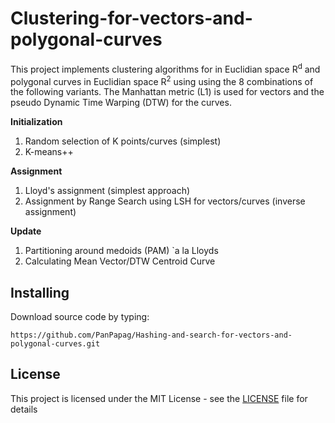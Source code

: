 # Clustering-for-vectors-and-polygonal-curves
This project implements clustering algorithms for in Euclidian space R<sup>d</sup> and polygonal curves in Euclidian space R<sup>2</sup> using using the 8 combinations of the following variants. The Manhattan metric (L1) is used for vectors and the pseudo Dynamic Time Warping (DTW) for the curves.

**Initialization**
1. Random selection of K points/curves (simplest)
2. K-means++

**Assignment**
1. Lloyd's assignment (simplest approach)
2. Assignment by Range Search using LSH for vectors/curves (inverse assignment)

**Update**
1. Partitioning around medoids (PAM) \`a la Lloyds
2. Calculating Mean Vector/DTW Centroid Curve

## Installing

Download source code by typing:

```
https://github.com/PanPapag/Hashing-and-search-for-vectors-and-polygonal-curves.git
```

## License

This project is licensed under the MIT License - see the [LICENSE](LICENSE) file for details
